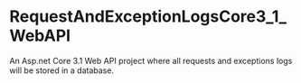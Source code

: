 # RequestAndExceptionLogsCore3_1_WebAPI
An Asp.net Core 3.1 Web API project where all requests and exceptions logs will be stored in a database. 

